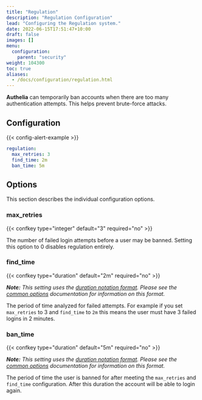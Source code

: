 ```yaml
---
title: "Regulation"
description: "Regulation Configuration"
lead: "Configuring the Regulation system."
date: 2022-06-15T17:51:47+10:00
draft: false
images: []
menu:
  configuration:
    parent: "security"
weight: 104300
toc: true
aliases:
  - /docs/configuration/regulation.html
---
```



__Authelia__ can temporarily ban accounts when there are too many
authentication attempts. This helps prevent brute-force attacks.

## Configuration

{{< config-alert-example >}}

```yaml
regulation:
  max_retries: 3
  find_time: 2m
  ban_time: 5m
```

## Options

This section describes the individual configuration options.

### max_retries

{{< confkey type="integer" default="3" required="no" >}}

The number of failed login attempts before a user may be banned. Setting this option to 0 disables regulation entirely.

### find_time

{{< confkey type="duration" default="2m" required="no" >}}

*__Note:__ This setting uses the [duration notation format](../prologue/common.md#duration-notation-format). Please see
the [common options](../prologue/common.md#duration-notation-format) documentation for information on this format.*

The period of time analyzed for failed attempts. For
example if you set `max_retries` to 3 and `find_time` to `2m` this means the user must have 3 failed logins in
2 minutes.

### ban_time

{{< confkey type="duration" default="5m" required="no" >}}

*__Note:__ This setting uses the [duration notation format](../prologue/common.md#duration-notation-format). Please see
the [common options](../prologue/common.md#duration-notation-format) documentation for information on this format.*

The period of time the user is banned for after meeting the `max_retries` and `find_time` configuration. After this
duration the account will be able to login again.
